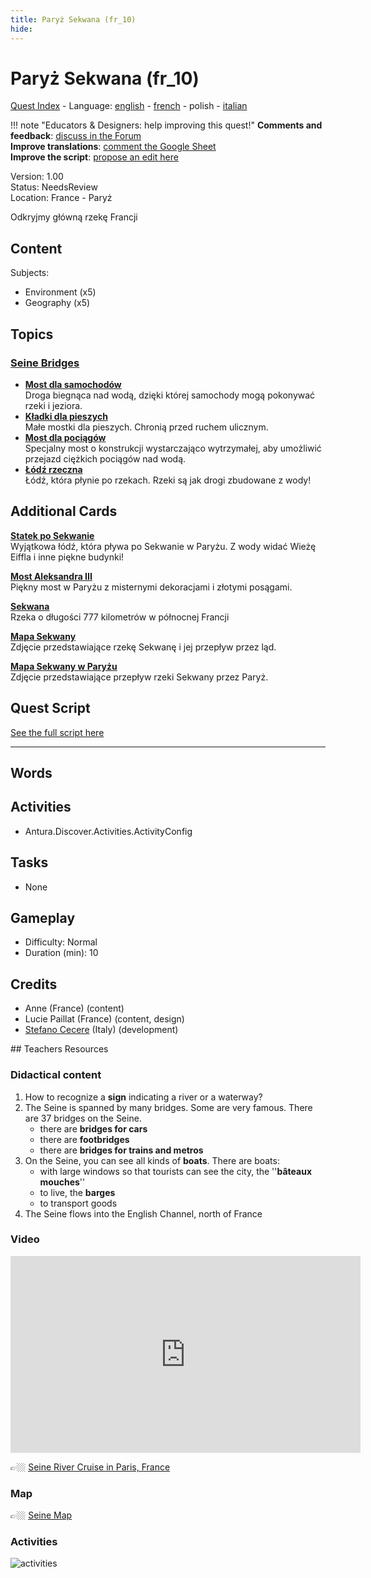 ```yaml
---
title: Paryż Sekwana (fr_10)
hide:
---
```


# Paryż Sekwana (fr_10)
[Quest Index](./index.pl.md) - Language: [english](./fr_10.md) - [french](./fr_10.fr.md) - polish - [italian](./fr_10.it.md)

!!! note "Educators & Designers: help improving this quest!"
    **Comments and feedback**: [discuss in the Forum](https://antura.discourse.group/t/fr-10-paris-seine/29/1)  
    **Improve translations**: [comment the Google Sheet](https://docs.google.com/spreadsheets/d/1FPFOy8CHor5ArSg57xMuPAG7WM27-ecDOiU-OmtHgjw/edit?gid=754141150#gid=754141150)  
    **Improve the script**: [propose an edit here](https://github.com/vgwb/Antura/blob/main/Assets/_discover/_quests/FR_10%20Paris%20Seine/FR_10%20Paris%20Seine%20-%20Yarn%20Script.yarn)  

Version: 1.00  
Status: NeedsReview  
Location: France - Paryż

Odkryjmy główną rzekę Francji

## Content
Subjects: 

  - Environment (x5)
  - Geography (x5)

## Topics
### [Seine Bridges](../topics/index.md#seine_bridges)

  - **[Most dla samochodów](../cards/index.md#place_bridge_cars)**  
    Droga biegnąca nad wodą, dzięki której samochody mogą pokonywać rzeki i jeziora.  
  - **[Kładki dla pieszych](../cards/index.md#place_bridge_people)**  
    Małe mostki dla pieszych. Chronią przed ruchem ulicznym.  
  - **[Most dla pociągów](../cards/index.md#place_bridge_trains)**  
    Specjalny most o konstrukcji wystarczająco wytrzymałej, aby umożliwić przejazd ciężkich pociągów nad wodą.  
  - **[Łódź rzeczna](../cards/index.md#boat_river)**  
    Łódź, która płynie po rzekach. Rzeki są jak drogi zbudowane z wody!  

## Additional Cards
**[Statek po Sekwanie](../cards/index.md#boat_eiffel_tower)**  
Wyjątkowa łódź, która pływa po Sekwanie w Paryżu. Z wody widać Wieżę Eiffla i inne piękne budynki!  

**[Most Aleksandra III](../cards/index.md#pont_alexandre_iii)**  
Piękny most w Paryżu z misternymi dekoracjami i złotymi posągami.  

**[Sekwana](../cards/index.md#seine)**  
Rzeka o długości 777 kilometrów w północnej Francji  

**[Mapa Sekwany](../cards/index.md#seine_map)**  
Zdjęcie przedstawiające rzekę Sekwanę i jej przepływ przez ląd.  

**[Mapa Sekwany w Paryżu](../cards/index.md#seine_map_in_paris)**  
Zdjęcie przedstawiające przepływ rzeki Sekwany przez Paryż.  

## Quest Script

[See the full script here](./fr_10-script.pl.md)

---

## Words
## Activities
- Antura.Discover.Activities.ActivityConfig

## Tasks
- None
## Gameplay
- Difficulty: Normal
- Duration (min): 10
## Credits
- Anne (France) (content)
- Lucie Paillat (France) (content, design)
- [Stefano Cecere](https://stefanocecere.com) (Italy) (development)

## Teachers Resources
### Didactical content

1. How to recognize a **sign** indicating a river or a waterway?
2. The Seine is spanned by many bridges. Some are very famous. There are 37 bridges on the Seine.
   - there are **bridges for cars**  
   - there are **footbridges**  
   - there are **bridges for trains and metros**
3. On the Seine, you can see all kinds of **boats**. There are boats:
   - with large windows so that tourists can see the city, the ''**bâteaux  mouches**''  
   - to live, the **barges**  
   - to transport goods  
4. The Seine flows into the English Channel, north of France

### Video

<iframe width="560" height="315" src="https://www.youtube.com/embed/RGOFuzdol9Q?si=rGWg53DhcCsMiMdi" title="YouTube video player" frameborder="0" allow="accelerometer; autoplay; clipboard-write; encrypted-media; gyroscope; picture-in-picture; web-share" referrerpolicy="strict-origin-when-cross-origin" allowfullscreen></iframe>

👉🏼 [Seine River Cruise in Paris, France ](https://www.youtube.com/watch?v=RGOFuzdol9Q)

### Map

👉🏼 [Seine Map](https://en.wikipedia.org/wiki/Seine#/map/0)

### Activities

![activities](https://tulamama.com/wp-content/uploads/2020/03/Park-Maze.jpg)

